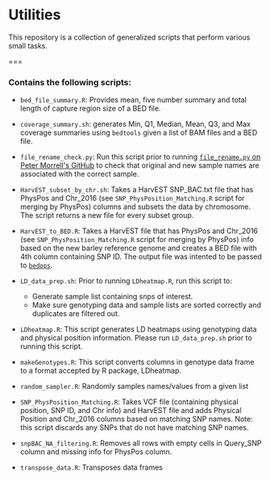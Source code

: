 # Utilities

This repository is a collection of generalized scripts that perform various small tasks.

===

### Contains the following scripts:

- `bed_file_summary.R`: Provides mean, five number summary and total length of capture region size of a BED file.

- `coverage_summary.sh`: generates Min, Q1, Median, Mean, Q3, and Max coverage summaries using `bedtools` given a list of BAM files and a BED file.

- `file_rename_check.py`: Run this script prior to running [`file_rename.py` on Peter Morrell's GitHub](https://github.com/pmorrell/Utilities/blob/master/file_rename.py) to check that original and new sample names are associated with the correct sample.

- `HarvEST_subset_by_chr.sh`: Takes a HarvEST SNP_BAC.txt file that has PhysPos and Chr_2016 (see `SNP_PhysPosition_Matching.R` script for merging by PhysPos) columns and subsets the data by chromosome. The script returns a new file for every subset group.

- `HarvEST_to_BED.R`: Takes a HarvEST file that has PhysPos and Chr_2016 (see `SNP_PhysPosition_Matching.R` script for merging by PhysPos) info based on the new barley reference genome and creates a BED file with 4th column containing SNP ID. The output file was intented to be passed to [`bedops`](http://bedops.readthedocs.io/en/v2p4p21/index.html).

- `LD_data_prep.sh`: Prior to running `LDheatmap.R`, run this script to:
   - Generate sample list containing snps of interest.
   - Make sure genotyping data and sample lists are sorted correctly and duplicates are filtered out.

- `LDheatmap.R`: This script generates LD heatmaps using genotyping data and physical position information. Please run `LD_data_prep.sh` prior to running this script.

- `makeGenotypes.R`: This script converts columns in genotype data frame to a format accepted by R package, LDheatmap.

- `random_sampler.R`: Randomly samples names/values from a given list

- `SNP_PhysPosition_Matching.R`: Takes VCF file (containing physical position, SNP ID, and Chr info) and HarvEST file and adds Physical Position and Chr_2016 columns based on matching SNP names. Note: this script discards any SNPs that do not have matching SNP names.

- `snpBAC_NA_filtering.R`: Removes all rows with empty cells in Query_SNP column and missing info for PhysPos column.

- `transpose_data.R`: Transposes data frames
